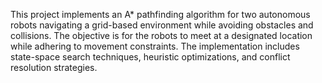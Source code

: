 This project implements an A* pathfinding algorithm for two autonomous robots navigating a grid-based environment while avoiding obstacles and collisions. The objective is for the robots to meet at a designated location while adhering to movement constraints. The implementation includes state-space search techniques, heuristic optimizations, and conflict resolution strategies.
